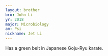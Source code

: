 ```yaml
---
layout: brother
bro: John Li
yr: 2018
major: Microbiology
am: Psi
nickname: Jet Li
--- 
```

Has a green belt in Japanese Goju-Ryu karate.